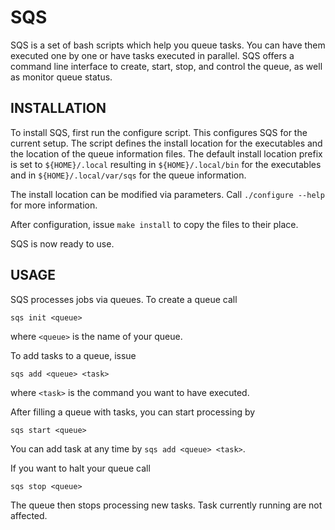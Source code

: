 SQS
===

SQS is a set of bash scripts which help you queue tasks. You can have them executed
one by one or have tasks executed in parallel. SQS offers a command line interface 
to create, start, stop, and control the queue, as well as monitor queue status.

INSTALLATION
------------

To install SQS, first run the configure script. This configures SQS for the current
setup. The script defines the install location for the executables and the location
of the queue information files. The default install location prefix is set to
`${HOME}/.local` resulting in `${HOME}/.local/bin` for the executables and in
`${HOME}/.local/var/sqs` for the queue information.

The install location can be modified via parameters. Call `./configure --help` for
more information.

After configuration, issue `make install` to copy the files to their place.
 
SQS is now ready to use.

USAGE
-----

SQS processes jobs via queues. To create a queue call

    sqs init <queue>

where `<queue>` is the name of your queue.

To add tasks to a queue, issue

    sqs add <queue> <task>

where `<task>` is the command you want to have executed.

After filling a queue with tasks, you can start processing by

    sqs start <queue>

You can add task at any time by `sqs add <queue> <task>`.

If you want to halt your queue call

    sqs stop <queue>

The queue then stops processing new tasks. Task currently running are not affected.
